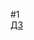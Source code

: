 #1  
[ДЗ](https://docs.google.com/document/d/1G0h9nxQfeEcnDkeUKqhjvKnZTowLvK8_PpvCCdmCxqc/edit?usp=share_link) 